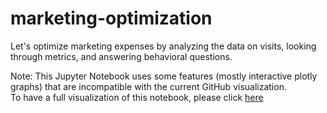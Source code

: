 # marketing-optimization
Let's optimize marketing expenses by analyzing the data on visits,  looking through metrics, and answering behavioral questions.

Note: This Jupyter Notebook uses some features (mostly interactive plotly graphs) that are incompatible with the current GitHub visualization.<br>
To have a full visualization of this notebook, please click <a href="https://nbviewer.org/github/Gerlern/marketing-optimization/blob/main/MKT-Optimize.ipynb" target="_blank"> here </a>
